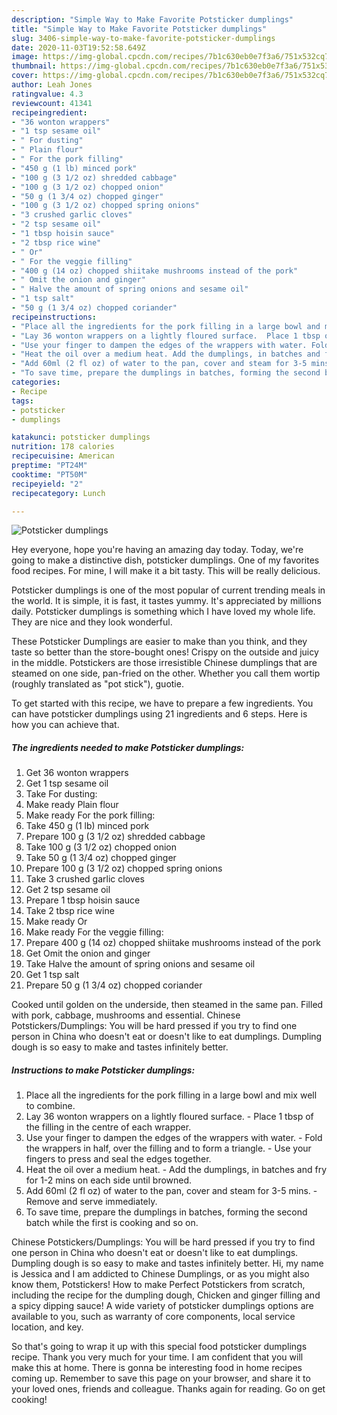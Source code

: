 ```yaml
---
description: "Simple Way to Make Favorite Potsticker dumplings"
title: "Simple Way to Make Favorite Potsticker dumplings"
slug: 3406-simple-way-to-make-favorite-potsticker-dumplings
date: 2020-11-03T19:52:58.649Z
image: https://img-global.cpcdn.com/recipes/7b1c630eb0e7f3a6/751x532cq70/potsticker-dumplings-recipe-main-photo.jpg
thumbnail: https://img-global.cpcdn.com/recipes/7b1c630eb0e7f3a6/751x532cq70/potsticker-dumplings-recipe-main-photo.jpg
cover: https://img-global.cpcdn.com/recipes/7b1c630eb0e7f3a6/751x532cq70/potsticker-dumplings-recipe-main-photo.jpg
author: Leah Jones
ratingvalue: 4.3
reviewcount: 41341
recipeingredient:
- "36 wonton wrappers"
- "1 tsp sesame oil"
- " For dusting"
- " Plain flour"
- " For the pork filling"
- "450 g (1 lb) minced pork"
- "100 g (3 1/2 oz) shredded cabbage"
- "100 g (3 1/2 oz) chopped onion"
- "50 g (1 3/4 oz) chopped ginger"
- "100 g (3 1/2 oz) chopped spring onions"
- "3 crushed garlic cloves"
- "2 tsp sesame oil"
- "1 tbsp hoisin sauce"
- "2 tbsp rice wine"
- " Or"
- " For the veggie filling"
- "400 g (14 oz) chopped shiitake mushrooms instead of the pork"
- " Omit the onion and ginger"
- " Halve the amount of spring onions and sesame oil"
- "1 tsp salt"
- "50 g (1 3/4 oz) chopped coriander"
recipeinstructions:
- "Place all the ingredients for the pork filling in a large bowl and mix well to combine."
- "Lay 36 wonton wrappers on a lightly floured surface.  Place 1 tbsp of the filling in the centre of each wrapper."
- "Use your finger to dampen the edges of the wrappers with water. Fold the wrappers in half, over the filling and to form a triangle. Use your fingers to press and seal the edges together."
- "Heat the oil over a medium heat. Add the dumplings, in batches and fry for 1-2 mins on each side until browned."
- "Add 60ml (2 fl oz) of water to the pan, cover and steam for 3-5 mins. Remove and serve immediately."
- "To save time, prepare the dumplings in batches, forming the second batch while the first is cooking and so on."
categories:
- Recipe
tags:
- potsticker
- dumplings

katakunci: potsticker dumplings 
nutrition: 178 calories
recipecuisine: American
preptime: "PT24M"
cooktime: "PT50M"
recipeyield: "2"
recipecategory: Lunch

---
```



![Potsticker dumplings](https://img-global.cpcdn.com/recipes/7b1c630eb0e7f3a6/751x532cq70/potsticker-dumplings-recipe-main-photo.jpg)

Hey everyone, hope you're having an amazing day today. Today, we're going to make a distinctive dish, potsticker dumplings. One of my favorites food recipes. For mine, I will make it a bit tasty. This will be really delicious.

Potsticker dumplings is one of the most popular of current trending meals in the world. It is simple, it is fast, it tastes yummy. It's appreciated by millions daily. Potsticker dumplings is something which I have loved my whole life. They are nice and they look wonderful.

These Potsticker Dumplings are easier to make than you think, and they taste so better than the store-bought ones! Crispy on the outside and juicy in the middle. Potstickers are those irresistible Chinese dumplings that are steamed on one side, pan-fried on the other. Whether you call them wortip (roughly translated as &#34;pot stick&#34;), guotie.


To get started with this recipe, we have to prepare a few ingredients. You can have potsticker dumplings using 21 ingredients and 6 steps. Here is how you can achieve that.

<!--inarticleads1-->

##### The ingredients needed to make Potsticker dumplings:

1. Get 36 wonton wrappers
1. Get 1 tsp sesame oil
1. Take  For dusting:
1. Make ready  Plain flour
1. Make ready  For the pork filling:
1. Take 450 g (1 lb) minced pork
1. Prepare 100 g (3 1/2 oz) shredded cabbage
1. Take 100 g (3 1/2 oz) chopped onion
1. Take 50 g (1 3/4 oz) chopped ginger
1. Prepare 100 g (3 1/2 oz) chopped spring onions
1. Take 3 crushed garlic cloves
1. Get 2 tsp sesame oil
1. Prepare 1 tbsp hoisin sauce
1. Take 2 tbsp rice wine
1. Make ready  Or
1. Make ready  For the veggie filling:
1. Prepare 400 g (14 oz) chopped shiitake mushrooms instead of the pork
1. Get  Omit the onion and ginger
1. Take  Halve the amount of spring onions and sesame oil
1. Get 1 tsp salt
1. Prepare 50 g (1 3/4 oz) chopped coriander


Cooked until golden on the underside, then steamed in the same pan. Filled with pork, cabbage, mushrooms and essential. Chinese Potstickers/Dumplings: You will be hard pressed if you try to find one person in China who doesn&#39;t eat or doesn&#39;t like to eat dumplings. Dumpling dough is so easy to make and tastes infinitely better. 

<!--inarticleads2-->

##### Instructions to make Potsticker dumplings:

1. Place all the ingredients for the pork filling in a large bowl and mix well to combine.
1. Lay 36 wonton wrappers on a lightly floured surface.  - Place 1 tbsp of the filling in the centre of each wrapper.
1. Use your finger to dampen the edges of the wrappers with water. - Fold the wrappers in half, over the filling and to form a triangle. - Use your fingers to press and seal the edges together.
1. Heat the oil over a medium heat. - Add the dumplings, in batches and fry for 1-2 mins on each side until browned.
1. Add 60ml (2 fl oz) of water to the pan, cover and steam for 3-5 mins. - Remove and serve immediately.
1. To save time, prepare the dumplings in batches, forming the second batch while the first is cooking and so on.


Chinese Potstickers/Dumplings: You will be hard pressed if you try to find one person in China who doesn&#39;t eat or doesn&#39;t like to eat dumplings. Dumpling dough is so easy to make and tastes infinitely better. Hi, my name is Jessica and I am addicted to Chinese Dumplings, or as you might also know them, Potstickers! How to make Perfect Potstickers from scratch, including the recipe for the dumpling dough, Chicken and ginger filling and a spicy dipping sauce! A wide variety of potsticker dumplings options are available to you, such as warranty of core components, local service location, and key. 

So that's going to wrap it up with this special food potsticker dumplings recipe. Thank you very much for your time. I am confident that you will make this at home. There is gonna be interesting food in home recipes coming up. Remember to save this page on your browser, and share it to your loved ones, friends and colleague. Thanks again for reading. Go on get cooking!

